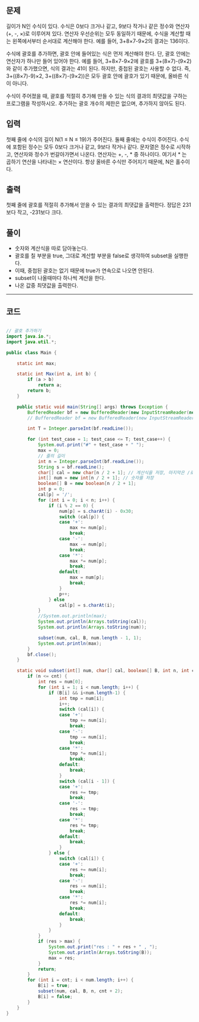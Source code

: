 문제
-----
길이가 N인 수식이 있다. 수식은 0보다 크거나 같고, 9보다 작거나 같은 정수와 연산자(+, -, ×)로 이루어져 있다. 
연산자 우선순위는 모두 동일하기 때문에, 수식을 계산할 때는 왼쪽에서부터 순서대로 계산해야 한다. 예를 들어, 3+8×7-9×2의 결과는 136이다.

수식에 괄호를 추가하면, 괄호 안에 들어있는 식은 먼저 계산해야 한다. 
단, 괄호 안에는 연산자가 하나만 들어 있어야 한다. 예를 들어, 3+8×7-9×2에 괄호를 3+(8×7)-(9×2)와 같이 추가했으면, 
식의 결과는 41이 된다. 하지만, 중첩된 괄호는 사용할 수 없다. 
즉, 3+((8×7)-9)×2, 3+((8×7)-(9×2))은 모두 괄호 안에 괄호가 있기 때문에, 올바른 식이 아니다.

수식이 주어졌을 때, 괄호를 적절히 추가해 만들 수 있는 식의 결과의 최댓값을 구하는 프로그램을 작성하시오. 
추가하는 괄호 개수의 제한은 없으며, 추가하지 않아도 된다.

입력
-----
첫째 줄에 수식의 길이 N(1 ≤ N ≤ 19)가 주어진다. 둘째 줄에는 수식이 주어진다. 
수식에 포함된 정수는 모두 0보다 크거나 같고, 9보다 작거나 같다. 문자열은 정수로 시작하고, 
연산자와 정수가 번갈아가면서 나온다. 연산자는 +, -, * 중 하나이다. 
여기서 * 는 곱하기 연산을 나타내는 × 연산이다. 항상 올바른 수식만 주어지기 때문에, N은 홀수이다.

출력
------
첫째 줄에 괄호를 적절히 추가해서 얻을 수 있는 결과의 최댓값을 출력한다. 정답은 231보다 작고, -231보다 크다.

풀이
-----
* 숫자와 계산식을 따로 담아놓는다.
* 괄호를 칠 부분을 true, 그대로 계산할 부분을 false로 생각하여 subset을 실행한다.
* 이때, 중첩된 괄호는 없기 때문에 true가 연속으로 나오면 안된다.
* subset이 나올때마다 하나씩 계산을 한다.
* 나온 값중 최댓값을 출력한다.

***

코드
-----

```java

// 괄호 추가하기
import java.io.*;
import java.util.*;

public class Main {

	static int max;

	static int Max(int a, int b) {
		if (a > b)
			return a;
		return b;
	}

	public static void main(String[] args) throws Exception {
		BufferedReader bf = new BufferedReader(new InputStreamReader(new FileInputStream("res/input_bj_16637.txt")));
		// BufferedReader bf = new BufferedReader(new InputStreamReader(System.in));

		int T = Integer.parseInt(bf.readLine());

		for (int test_case = 1; test_case <= T; test_case++) {
			System.out.print("#" + test_case + " ");
			max = 0;
			// 줄의 길이
			int n = Integer.parseInt(bf.readLine());
			String s = bf.readLine();
			char[] cal = new char[n / 2 + 1]; // 계산식을 저장, 마지막은 /로 처리
			int[] num = new int[n / 2 + 1]; // 숫자를 저장
			boolean[] B = new boolean[n / 2 + 1];
			int p = 0;
			cal[p] = '/';
			for (int i = 0; i < n; i++) {
				if (i % 2 == 0) {
					num[p] = s.charAt(i) - 0x30;
					switch (cal[p]) {
					case '+':
						max += num[p];
						break;
					case '-':
						max -= num[p];
						break;
					case '*':
						max *= num[p];
						break;
					default:
						max = num[p];
						break;
					}
					p++;
				} else
					cal[p] = s.charAt(i);
			}
			//System.out.println(max);
			System.out.println(Arrays.toString(cal));
			System.out.println(Arrays.toString(num));

			subset(num, cal, B, num.length - 1, 1);
			System.out.println(max);
		}
		bf.close();
	}

	static void subset(int[] num, char[] cal, boolean[] B, int n, int cnt) {
		if (n <= cnt) {
			int res = num[0];
			for (int i = 1; i < num.length; i++) {
				if (B[i] && i<num.length-1) {
					int tmp = num[i];
					i++;
					switch (cal[i]) {
					case '+':
						tmp += num[i];
						break;
					case '-':
						tmp -= num[i];
						break;
					case '*':
						tmp *= num[i];
						break;
					default:
						break;
					}
					switch (cal[i - 1]) {
					case '+':
						res += tmp;
						break;
					case '-':
						res -= tmp;
						break;
					case '*':
						res *= tmp;
						break;
					default:
						break;
					}
				} else {
					switch (cal[i]) {
					case '+':
						res += num[i];
						break;
					case '-':
						res -= num[i];
						break;
					case '*':
						res *= num[i];
						break;
					default:
						break;
					}
				}
			}
			if (res > max) {
				System.out.print("res : " + res + " , ");
				System.out.println(Arrays.toString(B));
				max = res;
			}
			return;
		}
		for (int i = cnt; i < num.length; i++) {
			B[i] = true;
			subset(num, cal, B, n, cnt + 2);
			B[i] = false;
		}
	}
}
